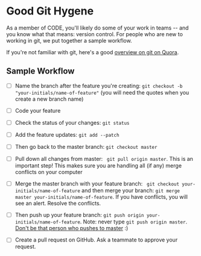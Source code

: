 # Good Git Hygene
As a member of CODE, you'll likely do some of your work in teams -- and you know what that means: version control. For people who are new to working in git, we put together a sample workflow.

If you're not familiar with git, here's a good [overview on git on Quora](https://www.quora.com/What-is-git-and-why-should-I-use-it).

## Sample Workflow

- [ ] Name the branch after the feature you're creating:
`git checkout -b "your-initials/name-of-feature"` (you will need the quotes when you create a new branch name)

- [ ] Code your feature

- [ ] Check the status of your changes:
`git status`

- [ ] Add the feature updates:
`git add --patch`

- [ ] Then go back to the master branch:
`git checkout master`

- [ ] Pull down all changes from master:
` git pull origin master`. This is an important step! This makes sure you are handling all (if any) merge conflicts on your computer

- [ ] Merge the master branch with your feature branch:
` git checkout your-initials/name-of-feature` and then merge your branch: `git merge master your-initials/name-of-feature`. If you have conflicts, you will see an alert. Resolve the conflicts.

- [ ] Then push up your feature branch:
`git push origin your-initials/name-of-feature`. Note: never type `git push origin master`. [Don't be that person who pushes to master](https://8thlight.com/blog/sandro-padin/2015/06/08/help-i-just-force-pushed-to-master.html) :) 

- [ ] Create a pull request on GitHub. Ask a teammate to approve your request.
